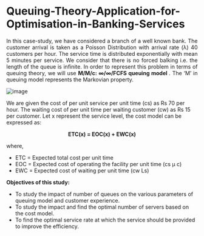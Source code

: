 # Queuing-Theory-Application-for-Optimisation-in-Banking-Services
<p align= "justify"> In this case-study, we have considered a branch of a well known bank. The customer arrival is taken as a Poisson Distribution with arrival rate (λ) 40 customers per hour. The service time is distributed exponentially with mean 5 minutes per service. We consider that there is no forced balking i.e. the length of the queue is infinite. In order to represent this problem in terms of queuing theory, we will use <strong>M/M/c: ∞/∞/FCFS queuing model </strong>. The ‘M’ in queuing model represents the Markovian property.</p>

![image](https://user-images.githubusercontent.com/42888030/146385869-2756663e-45b9-4678-99c7-161deea2eff2.png)

We are given the cost of per unit service per unit time (cs) as Rs 70 per hour. The waiting cost of per unit time per waiting customer (cw) as Rs 15 per customer. Let x represent the service level, the cost model can be expressed as:
**<p align="center"> ETC(x) = EOC(x) + EWC(x) </p>** where,   	
* ETC = Expected total cost per unit time
* EOC = Expected cost of operating the facility per unit time (cs µ c)
* EWC = Expected cost of waiting per unit time (cw Ls)

**Objectives of this study:**
* To study the impact of number of queues on the various parameters of queuing model and customer experience.
* To study the impact and find the optimal number of servers based on the cost model.
* To find the optimal service rate at which the service should be provided to improve the efficiency. 
